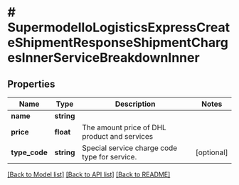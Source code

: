 # # SupermodelIoLogisticsExpressCreateShipmentResponseShipmentChargesInnerServiceBreakdownInner

## Properties

Name | Type | Description | Notes
------------ | ------------- | ------------- | -------------
**name** | **string** |  |
**price** | **float** | The amount price of DHL product and services |
**type_code** | **string** | Special service charge code type for service. | [optional]

[[Back to Model list]](../../README.md#models) [[Back to API list]](../../README.md#endpoints) [[Back to README]](../../README.md)

